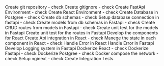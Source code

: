 Create git repository - check
Create gitignore - check
Create FastApi Environment - check
Create React Environment - check
Create Database in Postgree - check
Create db schemas - check
Setup database connection in fastapi - check
Create models from db schemas in Fastapi - check
Create CRUD routes from models in Fastapi - check
Create unit test for the models in Fastapi
Create unit test for the routes in Fastapi
Develop the components for React
Create Api integration in React - check
Manege the state in each component in React - check
Handle Error in React
Handle Error in Fastapi
Develop Logging system in Fastapi
Dockerize React - check
Dockerize Fastapi - check
Dockerize Postgree - check
Docker compose the network - check
Setup nginext - check
Create Integration Tests